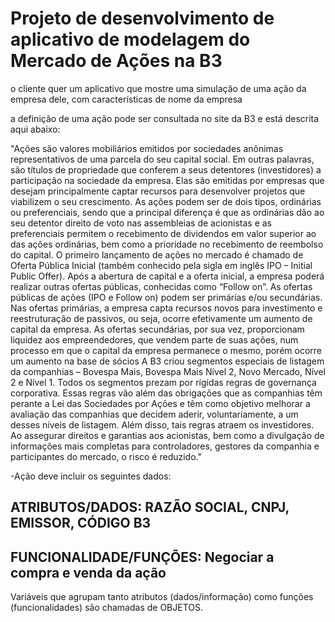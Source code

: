 # Projeto de desenvolvimento de aplicativo de modelagem do Mercado de Ações na B3

o cliente quer um aplicativo que mostre uma simulação de uma ação da empresa dele, com características de nome da empresa

a definição de uma ação pode ser consultada no site da B3 e está descrita aqui abaixo:

"Ações são valores mobiliários emitidos por sociedades anônimas representativos de uma parcela do seu capital social. Em outras palavras, são títulos de propriedade que conferem a seus detentores (investidores) a participação na sociedade da empresa.
Elas são emitidas por empresas que desejam principalmente captar recursos para desenvolver projetos que viabilizem o seu crescimento.
As ações podem ser de dois tipos, ordinárias ou preferenciais, sendo que a principal diferença é que as ordinárias dão ao seu detentor direito de voto nas assembleias de acionistas e as preferenciais permitem o recebimento de dividendos em valor superior ao das ações ordinárias, bem como a prioridade no recebimento de reembolso do capital.
O primeiro lançamento de ações no mercado é chamado de Oferta Pública Inicial (também conhecido pela sigla em inglês IPO – Initial Public Offer). Após a abertura de capital e a oferta inicial, a empresa poderá realizar outras ofertas públicas, conhecidas como “Follow on”.
As ofertas públicas de ações (IPO e Follow on) podem ser primárias e/ou secundárias. Nas ofertas primárias, a empresa capta recursos novos para investimento e reestruturação de passivos, ou seja, ocorre efetivamente um aumento de capital da empresa. As ofertas secundárias, por sua vez, proporcionam liquidez aos empreendedores, que vendem parte de suas ações, num processo em que o capital da empresa permanece o mesmo, porém ocorre um aumento na base de sócios
A B3 criou segmentos especiais de listagem da companhias – Bovespa Mais, Bovespa Mais Nível 2, Novo Mercado, Nível 2 e Nível 1. Todos os segmentos prezam por rígidas regras de governança corporativa. Essas regras vão além das obrigações que as companhias têm perante a Lei das Sociedades por Ações e têm como objetivo melhorar a avaliação das companhias que decidem aderir, voluntariamente, a um desses níveis de listagem.
Além disso, tais regras atraem os investidores. Ao assegurar direitos e garantias aos acionistas, bem como a divulgação de informações mais completas para controladores, gestores da companhia e participantes do mercado, o risco é reduzido."


-Ação deve incluir os seguintes dados:

## ATRIBUTOS/DADOS: RAZÃO SOCIAL, CNPJ, EMISSOR, CÓDIGO B3

## FUNCIONALIDADE/FUNÇÕES: Negociar a compra e venda da ação

Variáveis que agrupam tanto atributos (dados/informação) como funções (funcionalidades) são chamadas de OBJETOS.